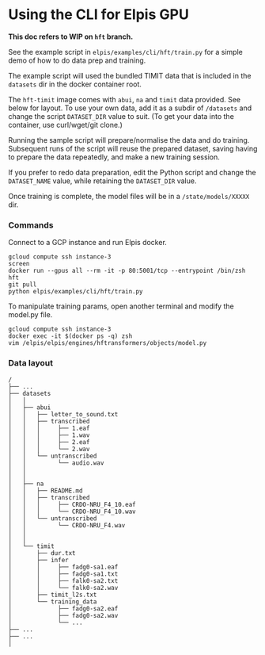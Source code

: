 # Using the CLI for Elpis GPU

**This doc refers to WIP on `hft` branch.** 

See the example script in `elpis/examples/cli/hft/train.py` for a simple demo of how to do data prep and training. 

The example script will used the bundled TIMIT data that is included in the `datasets` dir in the docker container root. 

The `hft-timit` image comes with `abui`, `na` and `timit` data provided. See below for layout. To use your own data, add it as a subdir of `/datasets` and change the script `DATASET_DIR` value to suit. (To get your data into the container, use curl/wget/git clone.)

Running the sample script will prepare/normalise the data and do training. Subsequent runs of the script will reuse the prepared dataset, saving having to prepare the data repeatedly, and make a new training session.

If you prefer to redo data preparation, edit the Python script and change the `DATASET_NAME` value, while retaining the `DATASET_DIR` value. 

Once training is complete, the model files will be in a `/state/models/XXXXX` dir. 


### Commands

Connect to a GCP instance and run Elpis docker.

```
gcloud compute ssh instance-3
screen
docker run --gpus all --rm -it -p 80:5001/tcp --entrypoint /bin/zsh hft
git pull
python elpis/examples/cli/hft/train.py
```


To manipulate training params, open another terminal and modify the model.py file.

```
gcloud compute ssh instance-3
docker exec -it $(docker ps -q) zsh
vim /elpis/elpis/engines/hftransformers/objects/model.py
```


### Data layout

```
/
├── ...
├── datasets
│   │
│   ├── abui
│   │   ├── letter_to_sound.txt
│   │   ├── transcribed
│   │   │     ├── 1.eaf
│   │   │     ├── 1.wav
│   │   │     ├── 2.eaf
│   │   │     └── 2.wav
│   │   └── untranscribed
│   │         └── audio.wav
│   │
│   │
│   ├── na
│   │   ├── README.md
│   │   ├── transcribed
│   │   │     ├── CRDO-NRU_F4_10.eaf
│   │   │     └── CRDO-NRU_F4_10.wav
│   │   └── untranscribed
│   │         └── CRDO-NRU_F4.wav
│   │
│   │
│   └── timit
│       ├── dur.txt
│       ├── infer
│       │     ├── fadg0-sa1.eaf
│       │     ├── fadg0-sa1.txt
│       │     ├── falk0-sa2.txt
│       │     └── falk0-sa2.wav
│       ├── timit_l2s.txt
│       └── training_data
│             ├── fadg0-sa2.eaf
│             ├── fadg0-sa2.wav
│             └── ...
├── ...
├── ...
│
```
